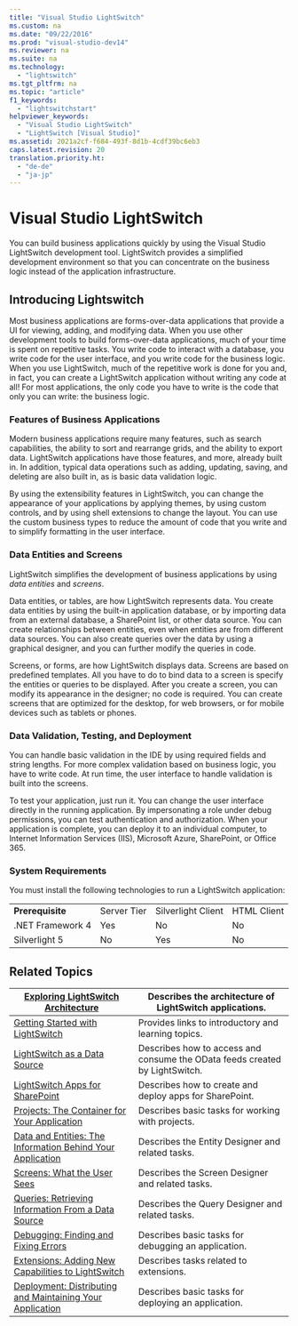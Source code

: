 ```yaml
---
title: "Visual Studio LightSwitch"
ms.custom: na
ms.date: "09/22/2016"
ms.prod: "visual-studio-dev14"
ms.reviewer: na
ms.suite: na
ms.technology: 
  - "lightswitch"
ms.tgt_pltfrm: na
ms.topic: "article"
f1_keywords: 
  - "lightswitchstart"
helpviewer_keywords: 
  - "Visual Studio LightSwitch"
  - "LightSwitch [Visual Studio]"
ms.assetid: 2021a2cf-f684-493f-8d1b-4cdf39bc6eb3
caps.latest.revision: 20
translation.priority.ht: 
  - "de-de"
  - "ja-jp"
---
```

# Visual Studio LightSwitch
You can build business applications quickly by using the Visual Studio LightSwitch development tool. LightSwitch provides a simplified development environment so that you can concentrate on the business logic instead of the application infrastructure.  
  
## Introducing Lightswitch  
 Most business applications are forms-over-data applications that provide a UI for viewing, adding, and modifying data. When you use other development tools to build forms-over-data applications, much of your time is spent on repetitive tasks. You write code to interact with a database, you write code for the user interface, and you write code for the business logic. When you use LightSwitch, much of the repetitive work is done for you and, in fact, you can create a LightSwitch application without writing any code at all! For most applications, the only code you have to write is the code that only you can write: the business logic.  
  
### Features of Business Applications  
 Modern business applications require many features, such as search capabilities, the ability to sort and rearrange grids, and the ability to export data.  LightSwitch applications have those features, and more, already built in. In addition, typical data operations such as adding, updating, saving, and deleting are also built in, as is basic data validation logic.  
  
 By using the extensibility features in LightSwitch, you can change the appearance of your applications by applying themes, by using custom controls, and by using shell extensions to change the layout. You can use the custom business types to reduce the amount of code that you write and to simplify formatting in the user interface.  
  
### Data Entities and Screens  
 LightSwitch simplifies the development of business applications by using *data entities* and *screens*.  
  
 Data entities, or tables, are how LightSwitch represents data. You create data entities by using the built-in application database, or by importing data from an external database, a SharePoint list, or other data source. You can create relationships between entities, even when entities are from different data sources. You can also create queries over the data by using a graphical designer, and you can further modify the queries in code.  
  
 Screens, or forms, are how LightSwitch displays data. Screens are based on predefined templates. All you have to do to bind data to a screen is specify the entities or queries to be displayed. After you create a screen, you can modify its appearance in the designer; no code is required. You can create screens that are optimized for the desktop, for web browsers, or for mobile devices such as tablets or phones.  
  
### Data Validation, Testing, and Deployment  
 You can handle basic validation in the IDE by using required fields and string lengths. For more complex validation based on business logic, you have to write code. At run time, the user interface to handle validation is built into the screens.  
  
 To test your application, just run it. You can change the user interface directly in the running application. By impersonating a role under debug permissions, you can test authentication and authorization. When your application is complete, you can deploy it to an individual computer, to Internet Information Services (IIS), Microsoft Azure, SharePoint, or Office 365.  
  
### System Requirements  
 You must install the following technologies to run a LightSwitch application:  
  
|||||  
|-|-|-|-|  
|**Prerequisite**|Server Tier|Silverlight Client|HTML Client|  
|.NET Framework 4|Yes|No|No|  
|Silverlight 5|No|Yes|No|  
  
## Related Topics  
  
|[Exploring LightSwitch Architecture](http://go.microsoft.com/fwlink/?LinkId=288853)|Describes the architecture of LightSwitch applications.|  
|-----------------------------------------------------------------------------------------|-------------------------------------------------------------|  
|[Getting Started with LightSwitch](../vs140/getting-started-with-lightswitch.md)|Provides links to introductory and learning topics.|  
|[LightSwitch as a Data Source](../vs140/lightswitch-as-a-data-source.md)|Describes how to access and consume the OData feeds created by LightSwitch.|  
|[LightSwitch Apps for SharePoint](../vs140/lightswitch-apps-for-sharepoint.md)|Describes how to create and deploy apps for SharePoint.|  
|[Projects: The Container for Your Application](../vs140/projects--the-container-for-your-lightswitch-application.md)|Describes basic tasks for working with projects.|  
|[Data and Entities: The Information Behind Your Application](../vs140/data--the-information-behind-your-application.md)|Describes the Entity Designer and related tasks.|  
|[Screens: What the User Sees](../vs140/screens--the-user-interface-of-your-lightswitch-application.md)|Describes the Screen Designer and related tasks.|  
|[Queries: Retrieving Information From a Data Source](../vs140/queries--retrieving-information-from-a-data-source.md)|Describes the Query Designer and related tasks.|  
|[Debugging: Finding and Fixing Errors](../vs140/debugging--finding-and-fixing-errors.md)|Describes basic tasks for debugging an application.|  
|[Extensions: Adding New Capabilities to LightSwitch](../vs140/extensions--adding-new-capabilities-to-lightswitch.md)|Describes tasks related to extensions.|  
|[Deployment: Distributing and Maintaining Your Application](../vs140/deployment--distributing-and-maintaining-your-application.md)|Describes basic tasks for deploying an application.|